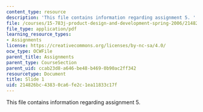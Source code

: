 ```yaml
---
content_type: resource
description: 'This file contains information regarding assignment 5. '
file: /courses/15-783j-product-design-and-development-spring-2006/214826bc43830ca6fe2c1ea11833c17f_sample_assignm_5.pdf
file_type: application/pdf
learning_resource_types:
- Assignments
license: https://creativecommons.org/licenses/by-nc-sa/4.0/
ocw_type: OCWFile
parent_title: Assignments
parent_type: CourseSection
parent_uid: ccab23d8-a646-be48-b469-0b90ac2ff342
resourcetype: Document
title: Slide 1
uid: 214826bc-4383-0ca6-fe2c-1ea11833c17f
---
```

This file contains information regarding assignment 5. 